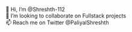  👋 Hi, I’m @Shreshth-112 <br />
 🤖 I’m looking to collaborate on Fullstack projects <br />
 📫 Reach me on Twitter @PaliyalShreshth
 
 
